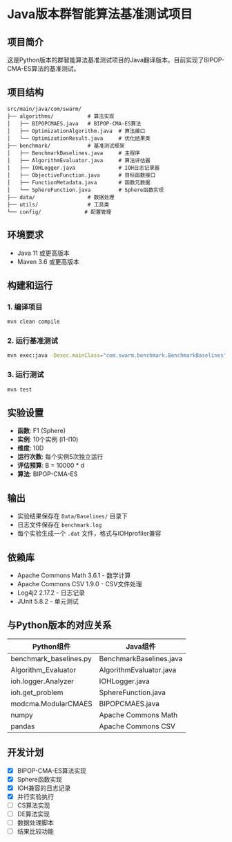 # Java版本群智能算法基准测试项目

## 项目简介
这是Python版本的群智能算法基准测试项目的Java翻译版本。目前实现了BIPOP-CMA-ES算法的基准测试。

## 项目结构
```
src/main/java/com/swarm/
├── algorithms/           # 算法实现
│   ├── BIPOPCMAES.java   # BIPOP-CMA-ES算法
│   ├── OptimizationAlgorithm.java  # 算法接口
│   └── OptimizationResult.java     # 优化结果类
├── benchmark/            # 基准测试框架
│   ├── BenchmarkBaselines.java     # 主程序
│   ├── AlgorithmEvaluator.java     # 算法评估器
│   ├── IOHLogger.java              # IOH日志记录器
│   ├── ObjectiveFunction.java      # 目标函数接口
│   ├── FunctionMetadata.java       # 函数元数据
│   └── SphereFunction.java         # Sphere函数实现
├── data/                 # 数据处理
├── utils/                # 工具类
└── config/              # 配置管理
```

## 环境要求
- Java 11 或更高版本
- Maven 3.6 或更高版本

## 构建和运行

### 1. 编译项目
```bash
mvn clean compile
```

### 2. 运行基准测试
```bash
mvn exec:java -Dexec.mainClass="com.swarm.benchmark.BenchmarkBaselines"
```

### 3. 运行测试
```bash
mvn test
```

## 实验设置
- **函数**: F1 (Sphere)
- **实例**: 10个实例 (I1-I10)
- **维度**: 10D
- **运行次数**: 每个实例5次独立运行
- **评估预算**: B = 10000 * d
- **算法**: BIPOP-CMA-ES

## 输出
- 实验结果保存在 `Data/Baselines/` 目录下
- 日志文件保存在 `benchmark.log`
- 每个实验生成一个 `.dat` 文件，格式与IOHprofiler兼容

## 依赖库
- Apache Commons Math 3.6.1 - 数学计算
- Apache Commons CSV 1.9.0 - CSV文件处理
- Log4j2 2.17.2 - 日志记录
- JUnit 5.8.2 - 单元测试

## 与Python版本的对应关系
| Python组件 | Java组件 |
|------------|----------|
| benchmark_baselines.py | BenchmarkBaselines.java |
| Algorithm_Evaluator | AlgorithmEvaluator.java |
| ioh.logger.Analyzer | IOHLogger.java |
| ioh.get_problem | SphereFunction.java |
| modcma.ModularCMAES | BIPOPCMAES.java |
| numpy | Apache Commons Math |
| pandas | Apache Commons CSV |

## 开发计划
- [x] BIPOP-CMA-ES算法实现
- [x] Sphere函数实现
- [x] IOH兼容的日志记录
- [x] 并行实验执行
- [ ] CS算法实现
- [ ] DE算法实现
- [ ] 数据处理脚本
- [ ] 结果比较功能
